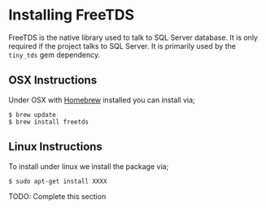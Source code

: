 # Installing FreeTDS

FreeTDS is the native library used to talk to SQL Server database. It is only required if the project
talks to SQL Server. It is primarily used by the `tiny_tds` gem dependency.

## OSX Instructions

Under OSX with [Homebrew](http://mxcl.github.com/homebrew/) installed you can install via;

    $ brew update
    $ brew install freetds


## Linux Instructions

To install under linux we install the package via;

    $ sudo apt-get install XXXX

TODO: Complete this section
